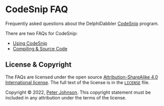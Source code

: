 # CodeSnip FAQ

Frequently asked questions about the DelphiDabbler [CodeSnip](https://github.com/delphidabbler/codesnip) program.

There are two FAQs for CodeSnip:

* [Using CodeSnip](./UsingCodeSnip.md)
* [Compiling & Source Code](./SourceCode.md)

## License & Copyright

The FAQs are licensed under the open source [Attribution-ShareAlike 4.0 International license](https://creativecommons.org/licenses/by-sa/4.0/). The full text of the license is in the [`LICENSE`](./LICENSE) file.

Copyright © 2022, [Peter Johnson](https://en.gravatar.com/delphidabbler). This copyright statement must be included in any attribution under the terms of the license.

